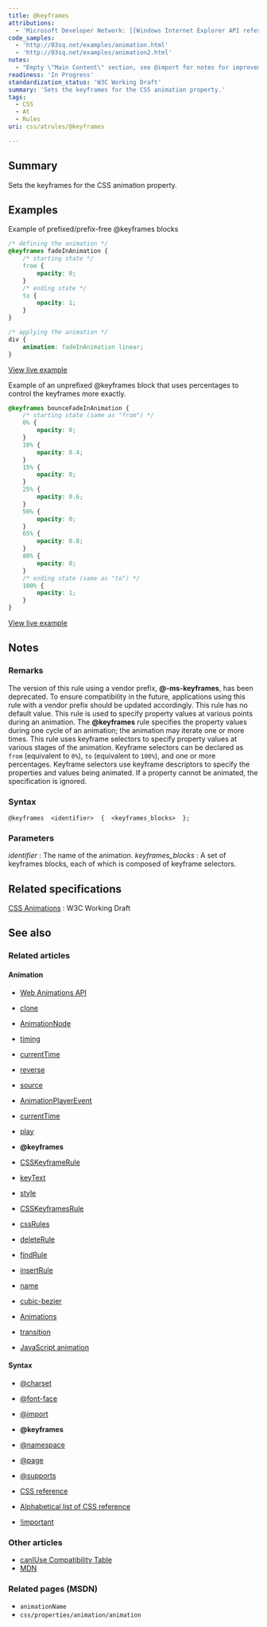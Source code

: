 ```yaml
---
title: @keyframes
attributions:
  - 'Microsoft Developer Network: [[Windows Internet Explorer API reference](http://msdn.microsoft.com/en-us/library/ie/hh828809%28v=vs.85%29.aspx) Article]'
code_samples:
  - 'http://03sq.net/examples/animation.html'
  - 'http://03sq.net/examples/animation2.html'
notes:
  - "Empty \"Main Content\" section, see @import for notes for improvement. \nIn the summary, \"Keyframes\" is defined using itself, would reword and provide a working definition of \"Keyframes\" to the general public."
readiness: 'In Progress'
standardization_status: 'W3C Working Draft'
summary: 'Sets the keyframes for the CSS animation property.'
tags:
  - CSS
  - At
  - Rules
uri: css/atrules/@keyframes

---
```

## <span>Summary</span>

Sets the keyframes for the CSS animation property.

## <span>Examples</span>

Example of prefixed/prefix-free @keyframes blocks

``` css
/* defining the animation */
@keyframes fadeInAnimation {
    /* starting state */
    from {
        opacity: 0;
    }
    /* ending state */
    to {
        opacity: 1;
    }
}

/* applying the animation */
div {
    animation: fadeInAnimation linear;
}
```

[View live example](http://03sq.net/examples/animation.html)

Example of an unprefixed @keyframes block that uses percentages to control the keyframes more exactly.

``` css
@keyframes bounceFadeInAnimation {
    /* starting state (same as "from") */
    0% {
        opacity: 0;
    }
    10% {
        opacity: 0.4;
    }
    15% {
        opacity: 0;
    }
    25% {
        opacity: 0.6;
    }
    50% {
        opacity: 0;
    }
    65% {
        opacity: 0.8;
    }
    80% {
        opacity: 0;
    }
    /* ending state (same as "to") */
    100% {
        opacity: 1;
    }
}
```

[View live example](http://03sq.net/examples/animation2.html)

## <span>Notes</span>

### <span>Remarks</span>

The version of this rule using a vendor prefix, **@-ms-keyframes**, has been deprecated. To ensure compatibility in the future, applications using this rule with a vendor prefix should be updated accordingly. This rule has no default value. This rule is used to specify property values at various points during an animation. The **@keyframes** rule specifies the property values during one cycle of an animation; the animation may iterate one or more times. This rule uses keyframe selectors to specify property values at various stages of the animation. Keyframe selectors can be declared as `from` (equivalent to `0%`), `to` (equivalent to `100%`), and one or more percentages. Keyframe selectors use keyframe descriptors to specify the properties and values being animated. If a property cannot be animated, the specification is ignored.

### <span>Syntax</span>

`@keyframes  <identifier>  {  <keyframes_blocks>  };`

### <span>Parameters</span>

*identifier*
:   The name of the animation.
*keyframes\_blocks*
:   A set of keyframes blocks, each of which is composed of keyframe selectors.

## <span>Related specifications</span>

[CSS Animations](http://www.w3.org/TR/css3-animations/#keyframes)
:   W3C Working Draft

## <span>See also</span>

### <span>Related articles</span>

#### <span>Animation</span>

-   [Web Animations API](/apis/web_animations)

-   [clone](/apis/web_animations/AnimationEffect/clone)

-   [AnimationNode](/apis/web_animations/AnimationNode)

-   [timing](/apis/web_animations/AnimationNode/timing)

-   [currentTime](/apis/web_animations/AnimationPlayer/currentTime)

-   [reverse](/apis/web_animations/AnimationPlayer/reverse)

-   [source](/apis/web_animations/AnimationPlayer/source)

-   [AnimationPlayerEvent](/apis/web_animations/AnimationPlayerEvent)

-   [currentTime](/apis/web_animations/AnimationTimeline/currentTime)

-   [play](/apis/web_animations/AnimationTimeline/play)

-   **@keyframes**

-   [CSSKeyframeRule](/css/cssom/CSSKeyframeRule)

-   [keyText](/css/cssom/CSSKeyframeRule/keyText)

-   [style](/css/cssom/CSSKeyframeRule/style)

-   [CSSKeyframesRule](/css/cssom/CSSKeyframesRule)

-   [cssRules](/css/cssom/CSSKeyframesRule/cssRules)

-   [deleteRule](/css/cssom/CSSKeyframesRule/deleteRule)

-   [findRule](/css/cssom/CSSKeyframesRule/findRule)

-   [insertRule](/css/cssom/CSSKeyframesRule/insertRule)

-   [name](/css/cssom/CSSKeyframesRule/name)

-   [cubic-bezier](/css/functions/cubic-bezier)

-   [Animations](/css/properties/animations)

-   [transition](/css/properties/transition)

-   [JavaScript animation](/tutorials/animation_in_javascript_2)

#### <span>Syntax</span>

-   [@charset](/css/atrules/@charset)

-   [@font-face](/css/atrules/@font-face)

-   [@import](/css/atrules/@import)

-   **@keyframes**

-   [@namespace](/css/atrules/@namespace)

-   [@page](/css/atrules/@page)

-   [@supports](/css/atrules/@supports)

-   [CSS reference](/css/reference)

-   [Alphabetical list of CSS reference](/css/reference/alphabetical)

-   [!important](/css/syntax/!important)

### <span>Other articles</span>

-   [canIUse Compatibility Table](http://caniuse.com/#feat=css-animation)
-   [MDN](https://developer.mozilla.org/en-US/docs/CSS/@keyframes)

### <span>Related pages (MSDN)</span>

-   `animationName`
-   `css/properties/animation/animation`

